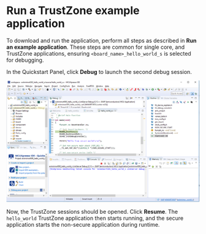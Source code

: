 # Run a TrustZone example application

To download and run the application, perform all steps as described in **Run an example application**. These steps are common for single core, and TrustZone applications, ensuring `<board_name>_hello_world_s` is selected for debugging.

In the Quickstart Panel, click **Debug** to launch the second debug session.

![](images/trustzone_debug_sessions_mimxrt500.jpg "TrustZone debug sessions")

Now, the TrustZone sessions should be opened. Click **Resume**. The `hello_world` TrustZone application then starts running, and the secure application starts the non-secure application during runtime.

